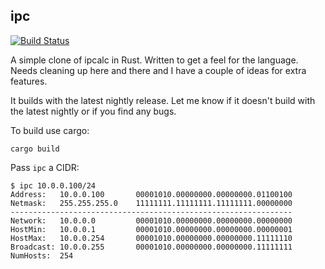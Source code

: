 ## ipc

[![Build Status](https://travis-ci.org/mfs/ipc.svg?branch=master)](https://travis-ci.org/mfs/ipc)

A simple clone of ipcalc in Rust. Written to get a feel for the language. Needs
cleaning up here and there and I have a couple of ideas for extra features.

It builds with the latest nightly release. Let me know if it doesn't build with
the latest nightly or if you find any bugs.

To build use cargo:

```
cargo build
```

Pass `ipc` a CIDR:

```
$ ipc 10.0.0.100/24
Address:   10.0.0.100       00001010.00000000.00000000.01100100
Netmask:   255.255.255.0    11111111.11111111.11111111.00000000
---------------------------------------------------------------
Network:   10.0.0.0         00001010.00000000.00000000.00000000
HostMin:   10.0.0.1         00001010.00000000.00000000.00000001
HostMax:   10.0.0.254       00001010.00000000.00000000.11111110
Broadcast: 10.0.0.255       00001010.00000000.00000000.11111111
NumHosts:  254
```
